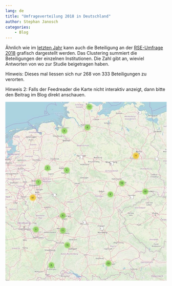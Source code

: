 ```yaml
---
lang: de
title: "Umfrageverteilung 2018 in Deutschland"
author: Stephan Janosch
categories: 
    - Blog
---
```


Ähnlich wie im [letzten Jahr](/blog/2018/03/06/verteilung-der-umfrage-in-deutschland.html) kann auch die Beteiligung an der [RSE-Umfrage 2018](https://github.com/softwaresaved/international-survey/tree/master/analysis/2018) grafisch dargestellt werden. Das Clustering summiert die Beteiligungen der einzelnen Institutionen. Die Zahl gibt an, wieviel Antworten von wo zur Studie beigetragen haben.   

Hinweis: Dieses mal liessen sich nur 268 von 333 Beteiligungen zu verorten.

Hinweis 2: Falls der Feedreader die Karte nicht interaktiv anzeigt, dann bitte den Beitrag im Blog direkt anschauen.


<noscript>
<img src="/assets/images/blog/2019/deRSE_survey_geom_distr_2018.jpg" alt="geographische Verteilung der Umfragebeteiligungen">
</noscript>
<div id="map2018" style="height:1100px;"></div>

<script type="text/javascript" src="{{ "/assets/js/leaflet.js" | prepend: site.baseurl }}"></script>
<script type="text/javascript" src="{{ "/assets/js/leaflet.markercluster.js" | prepend: site.baseurl }}"></script>
<script type="text/javascript">


function onEachFeature(feature, layer) {
    if (feature.properties && feature.properties.popupContent) {
        layer.bindPopup(feature.properties.popupContent);
    }
}

function myPointToLayer(geoJsonPoint, latlng) {
             return L.marker(latlng, {icon: L.divIcon({className: 'survey-icon',iconSize: new L.Point(20, 20),html:geoJsonPoint.properties.value})}); 
}

var map2018 = L.map('map2018').setView([51.000,10.316], 7);

L.tileLayer('https://{s}.tile.osm.org/{z}/{x}/{y}.png', {
    attribution: '&copy; <a href="http://osm.org/copyright">OpenStreetMap</a> contributors'
}).addTo(map2018);

{% include js/survey2018_distribution.js %}

function myClustering(cluster) {
		var childCount = cluster.getChildCount();
		var c = ' marker-cluster-';
		if (childCount < 10) {
			c += 'small';
		} else if (childCount < 100) {
			c += 'medium';
		} else {
			c += 'large';
		}
		var markers = cluster.getAllChildMarkers();
		var n = 0;
        for (var i = 0; i < markers.length; i++) 
        {
        	n += markers[i].feature.properties.value;
        }
		return new L.DivIcon({ html: '<div><span>' + n + '</span></div>', className: 'marker-cluster' + c, iconSize: new L.Point(40, 40) });
}

var surveyGroup2018 = L.markerClusterGroup(
	{
		iconCreateFunction:myClustering
	}
);
var surveyLayer2018 = 	L.geoJSON(surveyFeatures2018, {
                                     	onEachFeature: onEachFeature,
                                     	pointToLayer:myPointToLayer
                                     }
               	  );
surveyGroup2018.addLayer(surveyLayer2018);
map2018.addLayer(surveyGroup2018);

</script>
